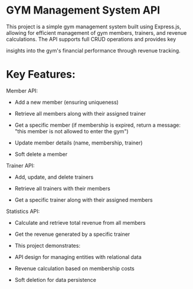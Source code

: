 # GYM Management System API

This project is a simple gym management system built using Express.js, allowing for efficient management of gym members, trainers, and revenue calculations. The API supports full CRUD operations and provides key 

insights into the gym's financial performance through revenue tracking.

# Key Features:

Member API:

-    Add a new member (ensuring uniqueness)

-    Retrieve all members along with their assigned trainer

-    Get a specific member (if membership is expired, return a message: "this member is not allowed to enter the gym")

-    Update member details (name, membership, trainer)

-    Soft delete a member


Trainer API:

-    Add, update, and delete trainers

-    Retrieve all trainers with their members

-    Get a specific trainer along with their assigned members


Statistics API:

-    Calculate and retrieve total revenue from all members

-    Get the revenue generated by a specific trainer

-    This project demonstrates:

-    API design for managing entities with relational data

-    Revenue calculation based on membership costs

-    Soft deletion for data persistence
